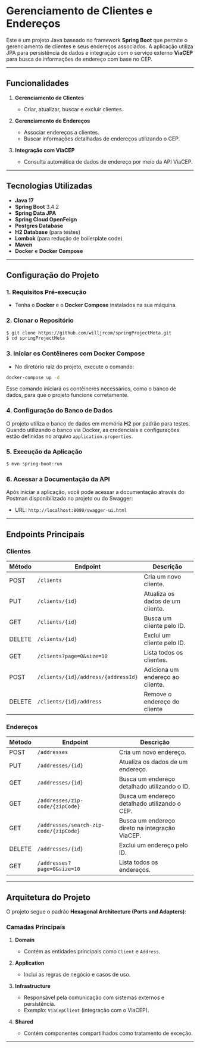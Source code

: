 # Gerenciamento de Clientes e Endereços

Este é um projeto Java baseado no framework **Spring Boot** que permite o gerenciamento de clientes e seus endereços associados. A aplicação utiliza JPA para persistência de dados e integração com o serviço externo **ViaCEP** para busca de informações de endereço com base no CEP.

---

## **Funcionalidades**

1. **Gerenciamento de Clientes**
   - Criar, atualizar, buscar e excluir clientes.

2. **Gerenciamento de Endereços**
   - Associar endereços a clientes.
   - Buscar informações detalhadas de endereços utilizando o CEP.

3. **Integração com ViaCEP**
   - Consulta automática de dados de endereço por meio da API ViaCEP.

---

## **Tecnologias Utilizadas**

- **Java 17**
- **Spring Boot** 3.4.2
- **Spring Data JPA**
- **Spring Cloud OpenFeign**
- **Postgres Database**
- **H2 Database** (para testes)
- **Lombok** (para redução de boilerplate code)
- **Maven**
- **Docker** e **Docker Compose**

---

## **Configuração do Projeto**

### **1. Requisitos Pré-execução**
- Tenha o **Docker** e o **Docker Compose** instalados na sua máquina.

### **2. Clonar o Repositório**
```bash
$ git clone https://github.com/willjrcom/springProjectMeta.git
$ cd springProjectMeta
```

### **3. Iniciar os Contêineres com Docker Compose**
- No diretório raiz do projeto, execute o comando:

```bash
docker-compose up -d
```

Esse comando iniciará os contêineres necessários, como o banco de dados, para que o projeto funcione corretamente.

### **4. Configuração do Banco de Dados**

O projeto utiliza o banco de dados em memória **H2** por padrão para testes. Quando utilizando o banco via Docker, as credenciais e configurações estão definidas no arquivo `application.properties`.

### **5. Execução da Aplicação**

```bash
$ mvn spring-boot:run
```

### **6. Acessar a Documentação da API**

Após iniciar a aplicação, você pode acessar a documentação através do Postman disponibilizado no projeto ou do Swagger:

- URL: `http://localhost:8080/swagger-ui.html`

---

## **Endpoints Principais**

### **Clientes**

| Método | Endpoint                   | Descrição                           |
|--------|----------------------------|-------------------------------------|
| POST   | `/clients`                 | Cria um novo cliente.               |
| PUT    | `/clients/{id}`            | Atualiza os dados de um cliente.    |
| GET    | `/clients/{id}`            | Busca um cliente pelo ID.           |
| DELETE | `/clients/{id}`            | Exclui um cliente pelo ID.          |
| GET    | `/clients?page=0&size=10`  | Lista todos os clientes.            |
| POST   | `/clients/{id}/address/{addressId}` | Adiciona um endereço ao cliente.      |
| DELETE | `/clients/{id}/address` | Remove o endereço do cliente      |

### **Endereços**

| Método | Endpoint         | Descrição                                     |
|--------|------------------|---------------------------------------------|
| POST   | `/addresses`       | Cria um novo endereço.       |
| PUT    | `/addresses/{id}`  | Atualiza os dados de um endereço.    |
| GET    | `/addresses/{id}`  | Busca um endereço detalhado utilizando o ID. |
| GET    | `/addresses/zip-code/{zipCode}` | Busca um endereço detalhado utilizando o CEP. |
| GET    | `/addresses/search-zip-code/{zipCode}` | Busca um endereço direto na integração ViaCEP. |
| DELETE | `/addresses/{id}`            | Exclui um endereço pelo ID.          |
| GET    | `/addresses?page=0&size=10`  | Lista todos os endereços.            |

---

## **Arquitetura do Projeto**

O projeto segue o padrão **Hexagonal Architecture (Ports and Adapters)**:

### **Camadas Principais**

1. **Domain**
   - Contém as entidades principais como `Client` e `Address`.

2. **Application**
   - Inclui as regras de negócio e casos de uso.

3. **Infrastructure**
   - Responsável pela comunicação com sistemas externos e persistência.
   - Exemplo: `ViaCepClient` (integração com o ViaCEP).

4. **Shared**
   - Contém componentes compartilhados como tratamento de exceção.

---
